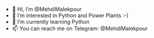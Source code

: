 - 👋 Hi, I’m @MehdiMalekpour
- 👀 I’m interested in Python and Power Plants :-)
- 🌱 I’m currently learning Python
- 📫 You can reach me on Telegram: @MehdiMalekpour

<!---
MehdiMalekpour/MehdiMalekpour is a ✨ special ✨ repository because its `README.md` (this file) appears on your GitHub profile.
You can click the Preview link to take a look at your changes.
--->
